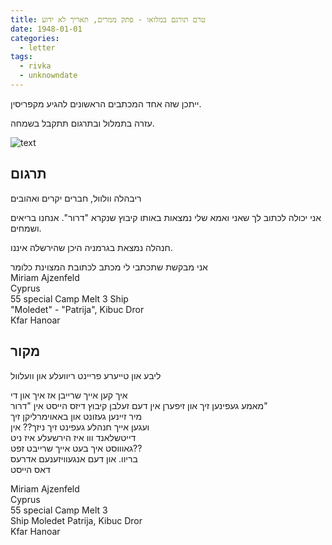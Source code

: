 ```yaml
---
title: טרם תורגם במלואו - פתק ממרים, תאריך לא ידוע
date: 1948-01-01
categories:
  - letter
tags:
  - rivka
  - unknowndate
---
```


ייתכן שזה אחד המכתבים הראשונים להגיע מקפריסין.

עזרה בתמלול ובתרגום תתקבל בשמחה.

![text](/pupko-papers/assets/images/1948-01-01-miriam-small-note.jpg)


## תרגום
ריבהלה וולוול, חברים יקרים ואהובים

אני יכולה לכתוב לך שאני ואמא שלי נמצאות באותו קיבוץ שנקרא "דרור".
אנחנו בריאים ושמחים.

חנהלה נמצאת בגרמניה היכן שהירשלה איננו.

אני מבקשת שתכתבי לי מכתב לכתובת המצוינת כלומר  
Miriam Ajzenfeld  
Cyprus  
55 special Camp Melt 3 Ship  
"Moledet" - "Patrija", Kibuc Dror  
Kfar Hanoar  

## מקור

ליבע און טייערע פריינט ריוועלע און וועלוול  
  
איך קען אייך שרייבן אז איך און די  
מאמע געפינען זיך און זיפערן אין דעם זעלבן קיבוץ דיזס הייסט אין "דרור"  
מיר זיינען געזונט און באאוימרליקן זיך  
ועגען אייך חנהלע געפינט זיך ניזך?? אין  
דייטשלאנד ווו איז הירשעלע איז ניט  
גאוווסט איך בעט אייך שרייבט זפט??  
בריוו. און דעם אנגעוויזענעם אדרעס  
דאס הייסט  
  
Miriam Ajzenfeld  
Cyprus  
55 special Camp Melt 3  
Ship Moledet Patrija, Kibuc Dror  
Kfar Hanoar  
